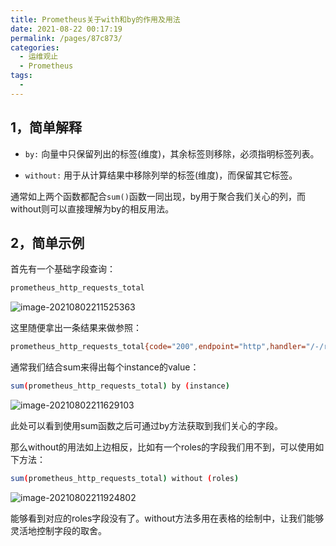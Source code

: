 ```yaml
---
title: Prometheus关于with和by的作用及用法
date: 2021-08-22 00:17:19
permalink: /pages/87c873/
categories:
  - 运维观止
  - Prometheus
tags:
  - 
---
```


## 1，简单解释

- `by:` 向量中只保留列出的标签(维度)，其余标签则移除，必须指明标签列表。

- `without:` 用于从计算结果中移除列举的标签(维度)，而保留其它标签。

通常如上两个函数都配合`sum()`函数一同出现，by用于聚合我们关心的列，而without则可以直接理解为by的相反用法。

## 2，简单示例

首先有一个基础字段查询：

```bash
prometheus_http_requests_total
```

![image-20210802211525363](https://tvax2.sinaimg.cn/large/008k1Yt0gy1gtovcr57n3j613s098dhv02.jpg)

这里随便拿出一条结果来做参照：

```bash
prometheus_http_requests_total{code="200",endpoint="http",handler="/-/reload",instance="172.26.10.182:8080",job="prometheus",namespace="monitoring",pod="prometheus-1",roles="monitor"}	15467
```

通常我们结合sum来得出每个instance的value：

```bash
sum(prometheus_http_requests_total) by (instance)
```

![image-20210802211629103](https://tvax4.sinaimg.cn/large/008k1Yt0gy1gtovdaiw4zj614409f40102.jpg)

此处可以看到使用sum函数之后可通过by方法获取到我们关心的字段。

那么without的用法如上边相反，比如有一个roles的字段我们用不到，可以使用如下方法：

```bash
sum(prometheus_http_requests_total) without (roles)
```

![image-20210802211924802](https://tvax2.sinaimg.cn/large/008k1Yt0gy1gtovdmpw7aj613q08y0u902.jpg)

能够看到对应的roles字段没有了。without方法多用在表格的绘制中，让我们能够灵活地控制字段的取舍。